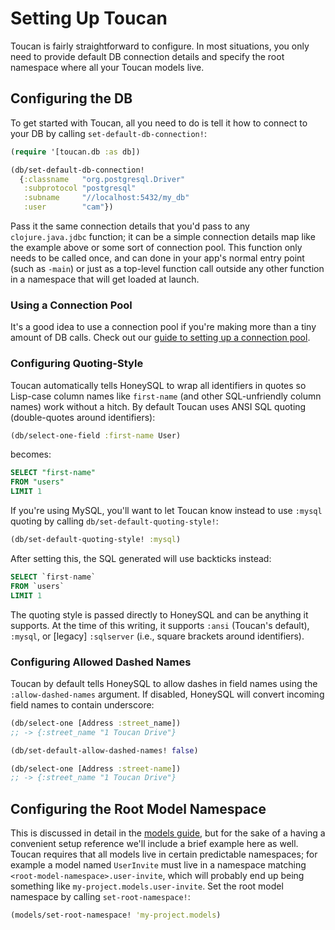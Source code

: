 # Setting Up Toucan

Toucan is fairly straightforward to configure. In most situations, you only need to provide default DB connection details
and specify the root namespace where all your Toucan models live.

## Configuring the DB

To get started with Toucan, all you need to do is tell it how to connect to your DB by calling `set-default-db-connection!`:

```clojure
(require '[toucan.db :as db])

(db/set-default-db-connection!
  {:classname   "org.postgresql.Driver"
   :subprotocol "postgresql"
   :subname     "//localhost:5432/my_db"
   :user        "cam"})
```

Pass it the same connection details that you'd pass to any `clojure.java.jdbc` function; it can be a simple connection details
map like the example above or some sort of connection pool. This function only needs to be called once, and can done in your app's normal
entry point (such as `-main`) or just as a top-level function call outside any other function in a namespace that will get loaded at launch.

### Using a Connection Pool

It's a good idea to use a connection pool if you're making more than a tiny amount of DB calls. Check out our [guide to
setting up a connection pool](connection-pools.md).


### Configuring Quoting-Style

Toucan automatically tells HoneySQL to wrap all identifiers in quotes so Lisp-case column names like `first-name` (and other
SQL-unfriendly column names) work without a hitch. By default Toucan uses ANSI SQL quoting (double-quotes around identifiers):

```clojure
(db/select-one-field :first-name User)
```

becomes:

```sql
SELECT "first-name"
FROM "users"
LIMIT 1
```

If you're using MySQL, you'll want to let Toucan know instead to use `:mysql` quoting by calling `db/set-default-quoting-style!`:

```clojure
(db/set-default-quoting-style! :mysql)
```

After setting this, the SQL generated will use backticks instead:
```sql
SELECT `first-name`
FROM `users`
LIMIT 1
```

The quoting style is passed directly to HoneySQL and can be anything it supports. At the time of this writing, it supports `:ansi`
(Toucan's default), `:mysql`, or [legacy] `:sqlserver` (i.e., square brackets around identifiers).

### Configuring Allowed Dashed Names

Toucan by default tells HoneySQL to allow dashes in field names using the `:allow-dashed-names` argument. If disabled, 
HoneySQL will convert incoming field names to contain underscore:

```clojure
(db/select-one [Address :street_name])
;; -> {:street_name "1 Toucan Drive"}

(db/set-default-allow-dashed-names! false)

(db/select-one [Address :street-name])
;; -> {:street_name "1 Toucan Drive"}
```

## Configuring the Root Model Namespace

This is discussed in detail in the [models guide](defining-models.md), but for the sake of a having a convenient setup reference
we'll include a brief example here as well. Toucan requires that all models live in certain predictable namespaces; for example
a model named `UserInvite` must live in a namespace matching `<root-model-namespace>.user-invite`, which will probably end up being
something like `my-project.models.user-invite`. Set the root model namespace by calling `set-root-namespace!`:

```clojure
(models/set-root-namespace! 'my-project.models)
```
